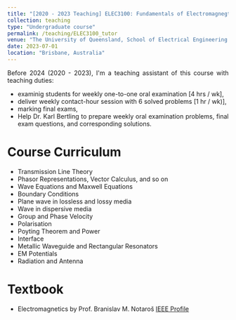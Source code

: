 ```yaml
---
title: "[2020 - 2023 Teaching] ELEC3100: Fundamentals of Electromagnegtic Waves and Fields"
collection: teaching
type: "Undergraduate course"
permalink: /teaching/ELEC3100_tutor
venue: "The University of Queensland, School of Electrical Engineering and Computer Science"
date: 2023-07-01
location: "Brisbane, Australia"
---
```

<style>body {text-align: justify}</style>

Before 2024 (2020 - 2023), I'm a teaching assistant of this course with teaching duties:
- examinig students for weekly one-to-one oral examination [4 hrs / wk],
- deliver weekly contact-hour session with 6 solved problems [1 hr / wk)],
- marking final exams,
- Help Dr. Karl Bertling to prepare weekly oral examination problems, final exam questions, and corresponding solutions.

Course Curriculum
======
- Transmission Line Theory
- Phasor Representations, Vector Calculus, and so on
- Wave Equations and Maxwell Equations
- Boundary Conditions
- Plane wave in lossless and lossy media
- Wave in dispersive media
- Group and Phase Velocity
- Polarisation
- Poyting Theorem and Power
- Interface
- Metallic Waveguide and Rectangular Resonators
- EM Potentials
- Radiation and Antenna

Textbook
=====
- Electromagnetics by Prof. Branislav M. Notaroš [IEEE Profile](https://ieeexplore.ieee.org/author/37284410400)

<!-- Heading 2
======

Heading 3
====== -->